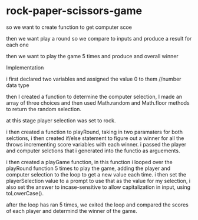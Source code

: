 # rock-paper-scissors-game

so we want to create function to get computer scoe

then we want play a round
so we compare to inputs
and produce a result for each one

then we want to
play the game 5 times
and produce and overall winner

Implementation

i first declared two variables and assigned the value 0 to them //number data type

then I created a function to determine the computer selection, I made an array of three choices
and then used Math.random and Math.floor methods to return the random selection.

at this stage player selection was set to rock.

i then created a function to playRound, taking in two paramaters for both selctions,
i then created if/else statement to figure out a winner for all the throws
incrementing score variables with each winner.
i passed the player and computer selctions that i generated into the functio as arguements.

i then created a playGame function, in this function i looped over the playRound function 5 times to play the game,
adding the player and computer selection to the loop to get a new value each time. i then set the playerSelection value to a prompt to use that as the value for my selection, i also set the answer to incase-sensitive to allow capitalization in input, using toLowerCase().

after the loop has ran 5 times, we exited the loop and compared the scores of each player and determind the winner of the game.
